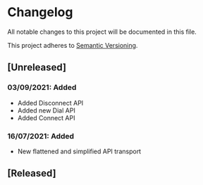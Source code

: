 # Changelog
All notable changes to this project will be documented in this file.

This project adheres to [Semantic Versioning](https://semver.org/spec/v2.0.0.html).

## [Unreleased]
### 03/09/2021: Added
- Added Disconnect API
- Added new Dial API
- Added Connect API

### 16/07/2021: Added
- New flattened and simplified API transport

## [Released]
